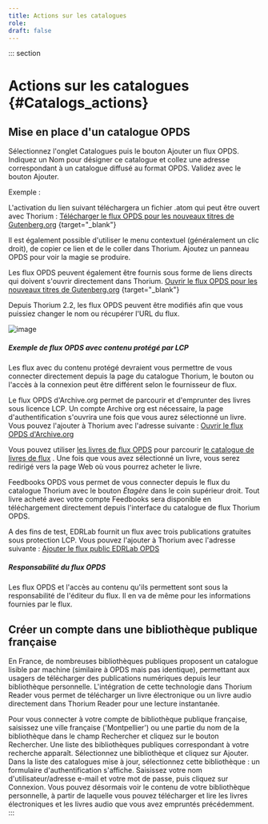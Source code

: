 ```yaml
---
title: Actions sur les catalogues
role: 
draft: false
---
```


::: section

# Actions sur les catalogues {#Catalogs_actions}

## Mise en place d'un catalogue OPDS

Sélectionnez l'onglet <span class="ui_button">Catalogues</span> puis le bouton <span class="ui_button">Ajouter un flux OPDS</span>. Indiquez un Nom pour désigner ce catalogue et collez une adresse correspondant à un catalogue diffusé au format OPDS. Validez avec le bouton <span class="ui_button">Ajouter</span>.

Exemple :

L'activation du lien suivant téléchargera un fichier .atom qui peut être ouvert avec Thorium : [Télécharger le flux OPDS pour les nouveaux titres de Gutenberg.org](https://www.gutenberg.org/ebooks/search.opds/) {target="_blank"}

Il est également possible d'utiliser le menu contextuel (généralement un clic droit), de copier ce lien et de le coller dans Thorium. Ajoutez un panneau OPDS pour voir la magie se produire.

Les flux OPDS peuvent également être fournis sous forme de liens directs qui doivent s'ouvrir directement dans Thorium. [Ouvrir le flux OPDS pour les nouveaux titres de Gutenberg.org](https://www.gutenberg.org/ebooks/search.opds/) {target="_blank"}

Depuis Thorium 2.2, les flux OPDS peuvent être modifiés afin que vous puissiez changer le nom ou récupérer l'URL du flux.

![image](../../resources/images/local-fr/thorium-opds-add.png)

##### Exemple de flux OPDS avec contenu protégé par LCP

Les flux avec du contenu protégé devraient vous permettre de vous connecter directement depuis la page du catalogue Thorium, le bouton ou l'accès à la connexion peut être différent selon le fournisseur de flux.

Le flux OPDS d'Archive.org permet de parcourir et d'emprunter des livres sous licence LCP. Un compte Archive org est nécessaire, la page d'authentification s'ouvrira une fois que vous aurez sélectionné un livre. Vous pouvez l'ajouter à Thorium avec l'adresse suivante : [Ouvrir le flux OPDS d'Archive.org](https://archive.org/services/opds)

Vous pouvez utiliser [les livres de flux OPDS](https://catalog.feedbooks.com/catalog/index.json) pour parcourir [le catalogue de livres de flux](https://www.feedbooks.com/#) . Une fois que vous avez sélectionné un livre, vous serez redirigé vers la page Web où vous pourrez acheter le livre.

Feedbooks OPDS vous permet de vous connecter depuis le flux du catalogue Thorium avec le bouton *Étagère* dans le coin supérieur droit. Tout livre acheté avec votre compte Feedbooks sera disponible en téléchargement directement depuis l'interface du catalogue de flux Thorium OPDS.

A des fins de test, EDRLab fournit un flux avec trois publications gratuites sous protection LCP. Vous pouvez l'ajouter à Thorium avec l'adresse suivante : [Ajouter le flux public EDRLab OPDS](https://edrlab.org/public/feed/opds-lcp.json)

##### Responsabilité du flux OPDS

Les flux OPDS et l'accès au contenu qu'ils permettent sont sous la responsabilité de l'éditeur du flux. Il en va de même pour les informations fournies par le flux.

## Créer un compte dans une bibliothèque publique française

En France, de nombreuses bibliothèques publiques proposent un catalogue lisible par machine (similaire à OPDS mais pas identique), permettant aux usagers de télécharger des publications numériques depuis leur bibliothèque personnelle. L'intégration de cette technologie dans Thorium Reader vous permet de télécharger un livre électronique ou un livre audio directement dans Thorium Reader pour une lecture instantanée.

Pour vous connecter à votre compte de bibliothèque publique française, saisissez une ville française ('Montpellier') ou une partie du nom de la bibliothèque dans le champ Rechercher et cliquez sur le bouton Rechercher. Une liste des bibliothèques publiques correspondant à votre recherche apparaît. Sélectionnez une bibliothèque et cliquez sur Ajouter. Dans la liste des catalogues mise à jour, sélectionnez cette bibliothèque : un formulaire d'authentification s'affiche. Saisissez votre nom d'utilisateur/adresse e-mail et votre mot de passe, puis cliquez sur Connexion. Vous pouvez désormais voir le contenu de votre bibliothèque personnelle, à partir de laquelle vous pouvez télécharger et lire les livres électroniques et les livres audio que vous avez empruntés précédemment. :::
